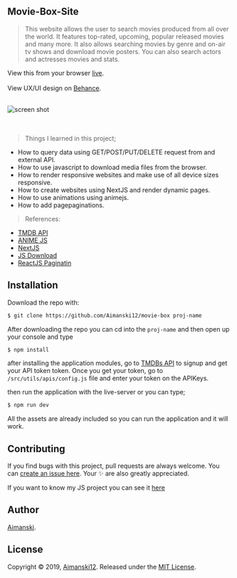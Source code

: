 ## Movie-Box-Site

> This website allows the user to search movies produced from all over the world. It features top-rated, upcoming, popular released movies and many more. It also allows searching movies by genre and on-air tv shows and download movie posters. You can also search actors and actresses movies and stats.

View this from your browser [live](http://movie-box-site.vercel.app).<br><br>
View UX/UI design on [Behance](https://www.behance.net/gallery/104066973/Movie-Box).
<br><br>

<div float="left">
  <img src="https://github.com/Aimanski12/proj-resource/blob/master/libs/react/react24-movie-box.gif" alt="screen shot">
</div><br><br>

> Things I learned in this project;
  * How to query data using GET/POST/PUT/DELETE request from  and external API.
  * How to use javascript to download media files from the browser.
  * How to render responsive websites and make use of all device sizes responsive.
  * How to create websites using NextJS and render dynamic pages.
  * How to use animations using animejs.
  * How to add pagepaginations.

  > References:
  * [TMDB API](https://developers.themoviedb.org/3)
  * [ANIME JS](https://animejs.com/documentation/)
  * [NextJS](https://nextjs.org/)
  * [JS Download](https://www.w3schools.com/tags/att_a_download.asp)
  * [ReactJS Paginatin](https://github.com/AdeleD/react-paginate)


## Installation

Download the repo with:

```bash
$ git clone https://github.com/Aimanski12/movie-box proj-name
```

After downloading the repo you can cd into the `proj-name` and then open up your console and type 

```bash
$ npm install
```

after installing the application modules, go to [TMDBs API](https://developers.themoviedb.org/3) to signup and get your API token token. Once you get your token, go to `/src/utils/apis/config.js` file and enter your token on the APIKeys.

then run the application with the live-server or you can type;

```bash
$ npm run dev
```

All the assets are already included so you can run the application and it will work. 

## Contributing

If you find bugs with this project, pull requests are always welcome. You can [create an issue here](https://github.com/Aimanski12/ReactJS_Projects/issues/new).
Your :sparkles: are also greatly appreciated.

If you want to know my JS project you can see it [here](http://bit.ly/aiman-javascript-projects)

## Author

[Aimanski](http://bit.ly/aiman-profile-github).

## License 

Copyright © 2019, [Aimanski12](http://bit.ly/aiman-profile-github).
Released under the [MIT License](LICENSE).

